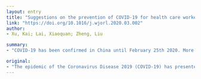```yaml
---
layout: entry
title: "Suggestions on the prevention of COVID-19 for health care workers in department of otorhinolaryngology head and neck surgery"
link: "https://doi.org/10.1016/j.wjorl.2020.03.002"
author:
- Xu, Kai; Lai, Xiaoquan; Zheng, Liu

summary:
- "COVID-19 has been confirmed in China until February 25th 2020. More than 77,000 cases have been confirmed. This article discussed medical precautions required in clinic, inpatient ward and operation room of otorhinolaryngology head and neck department. It aims to protect health care workers from the disease. The outbreak has presented as a grim and complex situation recently. Over 77,000 people have been diagnosed with the Coronavirus Disease 2019 (COVID19) in China. Those cases will be treated in China is causing great impact on economy and society until February."

original:
- "The epidemic of the Coronavirus Disease 2019 (COVID-19) has presented as a grim and complex situation recently. More than 77,000 cases of COVID-19 has been confirmed in China until February 25th 2020, which are causing great impact on economy and society, as well as seriously interfering with ordinary medical practice in department of otorhinolaryngology head and neck surgery. This article discussed medical precautions required in clinic, inpatient ward and operation room of otorhinolaryngology head and neck department, which aims to protect health care workers from COVID-19."
---
```


